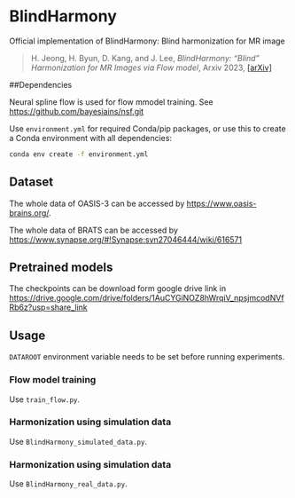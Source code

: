 # BlindHarmony
Official implementation of BlindHarmony: Blind harmonization for MR image
> H. Jeong, H. Byun, D. Kang, and J. Lee, _BlindHarmony: “Blind” Harmonization for MR Images via Flow model_, Arxiv 2023,
> [[arXiv]]()

##Dependencies

Neural spline flow is used for flow mmodel training. See https://github.com/bayesiains/nsf.git

Use `environment.yml` for required Conda/pip packages, or use this to create a Conda environment with all dependencies:
```bash
conda env create -f environment.yml
```

## Dataset

The whole data of OASIS-3 can be accessed by https://www.oasis-brains.org/.

The whole data of BRATS can be accessed by https://www.synapse.org/#!Synapse:syn27046444/wiki/616571

## Pretrained models

The checkpoints can be download form google drive link in https://drive.google.com/drive/folders/1AuCYGiNOZ8hWrqiV_npsjmcodNVfRb6z?usp=share_link

## Usage

`DATAROOT` environment variable needs to be set before running experiments.

### Flow model training

Use `train_flow.py`.

### Harmonization using simulation data

Use `BlindHarmony_simulated_data.py`.


### Harmonization using simulation data

Use `BlindHarmony_real_data.py`.
